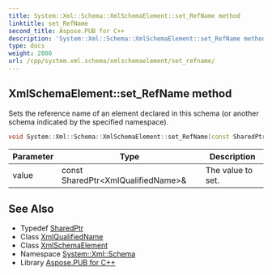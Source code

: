 ```yaml
---
title: System::Xml::Schema::XmlSchemaElement::set_RefName method
linktitle: set_RefName
second_title: Aspose.PUB for C++
description: 'System::Xml::Schema::XmlSchemaElement::set_RefName method. Sets the reference name of an element declared in this schema (or another schema indicated by the specified namespace) in C++.'
type: docs
weight: 2800
url: /cpp/system.xml.schema/xmlschemaelement/set_refname/
---
```

## XmlSchemaElement::set_RefName method


Sets the reference name of an element declared in this schema (or another schema indicated by the specified namespace).

```cpp
void System::Xml::Schema::XmlSchemaElement::set_RefName(const SharedPtr<XmlQualifiedName> &value)
```


| Parameter | Type | Description |
| --- | --- | --- |
| value | const SharedPtr\<XmlQualifiedName\>\& | The value to set. |

## See Also

* Typedef [SharedPtr](../../../system/sharedptr/)
* Class [XmlQualifiedName](../../../system.xml/xmlqualifiedname/)
* Class [XmlSchemaElement](../)
* Namespace [System::Xml::Schema](../../)
* Library [Aspose.PUB for C++](../../../)

